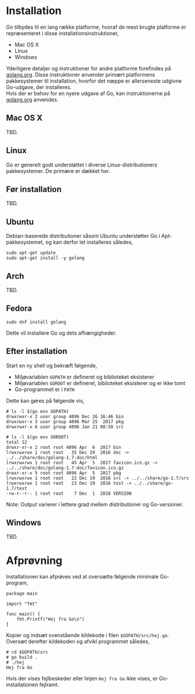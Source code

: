 # Installation

Go tilbydes til en lang række platforme, hvoraf de mest brugte platforme er repræsenteret
i disse installationsinstruktioner,

  - Mac OS X
  - Linux
  - Windows

Yderligere detaljer og instruktioner for andre platforme forefindes på
[golang.org](https://golang.org/doc/install).
Disse instruktioner anvender primært platformens pakkesystemer til installation,
hvorfor det næppe er allerseneste udgivne Go-udgave, der installeres.  
Hvis der er behov for en nyere udgave af Go, kan instruktionerne på
[golang.org](https://golang.org/doc/install) anvendes.


## Mac OS X
TBD.

## Linux
Go er generelt godt understøttet i diverse Linux-distributioners pakkesystemer.
De primære er dækket her.

## Før installation
TBD.

## Ubuntu
Debian-baserede distributioner såsom Ubuntu understøtter Go i Apt-pakkesystemet,
og kan derfor let installeres således,

```
sudo apt-get update
sudo apt-get install -y golang
```

## Arch
TBD.

## Fedora

```
sudo dnf install golang
```

Dette vil installere Go og dets afhængigheder.

## Efter installation
Start en ny shell og bekræft følgende,

  - Miljøvariablen `GOPATH` er defineret og biblioteket eksisterer
  - Miljøvariablen `GOROOT` er defineret, biblioteket eksisterer og er ikke tomt
  - Go-programmet er i `PATH`

Dette kan gøres på følgende vis,

```
# ls -l $(go env GOPATH)
drwxrwxr-x 2 user group 4096 Dec 26 16:46 bin
drwxrwxr-x 3 user group 4096 Mar 25  2017 pkg
drwxrwxr-x 6 user group 4096 Jan 21 08:50 src

# ls -l $(go env GOROOT)
total 12                       
drwxr-xr-x 2 root root 4096 Apr  6  2017 bin
lrwxrwxrwx 1 root root   35 Dec 19  2016 doc -> ../../share/doc/golang-1.7-doc/html
lrwxrwxrwx 1 root root   45 Apr  5  2017 favicon.ico.gz -> ../../share/doc/golang-1.7-doc/favicon.ico.gz
drwxr-xr-x 5 root root 4096 Apr  5  2017 pkg                                                
lrwxrwxrwx 1 root root   22 Dec 19  2016 src -> ../../share/go-1.7/src
lrwxrwxrwx 1 root root   23 Dec 19  2016 test -> ../../share/go-1.7/test
-rw-r--r-- 1 root root    7 Dec  1  2016 VERSION   
```

Note: Output varierer i lettere grad mellem distributioner og Go-versioner.


## Windows
TBD.



# Afprøvning
Installationen kan afprøves ved at oversætte følgende minimale Go-program,

```
package main

import "fmt"

func main() {
    fmt.Printf("Hej fra Go\n")
}
```

Kopier og indsæt ovenstående kildekode i filen `$GOPATH/src/hej.go`. Oversæt derefter kildekoden og afvikl programmet således,

```
# cd $GOPATH/src
# go build .
# ./hej
Hej fra Go
```

Hvis der vises fejlbeskeder eller linjen `Hej fra Go` ikke vises, er Go-installationen fejlramt.

